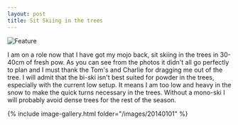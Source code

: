 ```yaml
---
layout: post
title: Sit Skiing in the trees
---
```


![Feature](http://damienstpierre.com/images/features/Slider-1-5.jpg)


I am on a role now that I have got my mojo back, sit skiing in the trees in 30-40cm of fresh pow. As you can see from the photos it didn't all go perfectly to plan and I must thank the Tom's and Charlie for dragging me out of the tree. I will admit that the bi-ski isn't best suited for powder in the trees, especially with the current low setup. It means I am too low and heavy in the snow to make the quick turns necessary in the trees. Without a mono-ski I will probably avoid dense trees for the rest of the season.


{% include image-gallery.html folder="/images/20140101" %}

